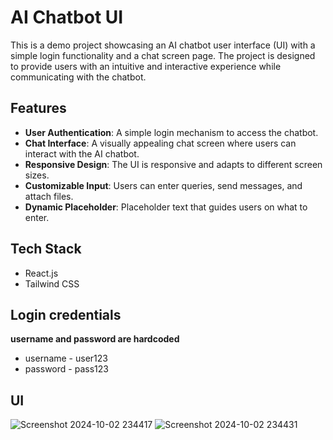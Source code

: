 # AI Chatbot UI

This is a demo project showcasing an AI chatbot user interface (UI) with a simple login functionality and a chat screen page. The project is designed to provide users with an intuitive and interactive experience while communicating with the chatbot.

## Features

- **User Authentication**: A simple login mechanism to access the chatbot.
- **Chat Interface**: A visually appealing chat screen where users can interact with the AI chatbot.
- **Responsive Design**: The UI is responsive and adapts to different screen sizes.
- **Customizable Input**: Users can enter queries, send messages, and attach files.
- **Dynamic Placeholder**: Placeholder text that guides users on what to enter.

## Tech Stack
  - React.js
  - Tailwind CSS


## Login credentials
**username and password are hardcoded** 
  - username - user123
  - password - pass123


## UI
![Screenshot 2024-10-02 234417](https://github.com/user-attachments/assets/47188797-3f81-47dd-a7b3-fe66809b08f2)
![Screenshot 2024-10-02 234431](https://github.com/user-attachments/assets/6d698e87-4aa3-444c-929f-8fc5f84569bb)



